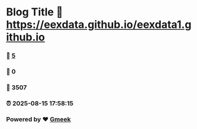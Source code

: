 # Blog Title :link: https://eexdata.github.io/eexdata1.github.io 
### :page_facing_up: [5](https://eexdata.github.io/eexdata1.github.io/tag.html) 
### :speech_balloon: 0 
### :hibiscus: 3507 
### :alarm_clock: 2025-08-15 17:58:15 
### Powered by :heart: [Gmeek](https://github.com/Meekdai/Gmeek)

